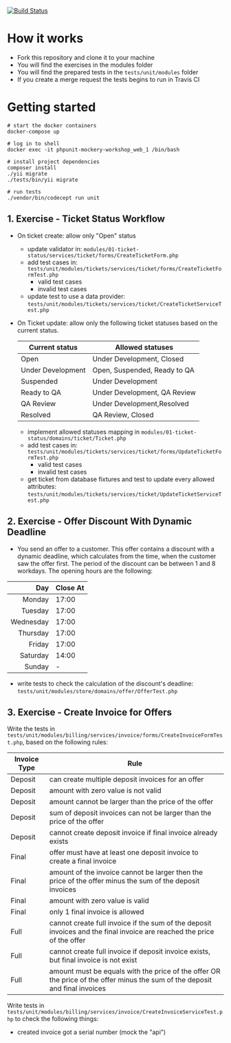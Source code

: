 [![Build Status](https://travis-ci.org/albertborsos/phpunit-mockery-workshop.svg?branch=master)](https://travis-ci.org/albertborsos/yii2-realworld-example-app)

# How it works

- Fork this repository and clone it to your machine
- You will find the exercises in the modules folder
- You will find the prepared tests in the `tests/unit/modules` folder
- If you create a merge request the tests begins to run in Travis CI

# Getting started

```
# start the docker containers
docker-compose up

# log in to shell
docker exec -it phpunit-mockery-workshop_web_1 /bin/bash

# install project dependencies
composer install
./yii migrate
./tests/bin/yii migrate

# run tests
./vendor/bin/codecept run unit
```

## 1. Exercise - Ticket Status Workflow

 - On ticket create: allow only "Open" status
    - update validator in: `modules/01-ticket-status/services/ticket/forms/CreateTicketForm.php`
    - add test cases in: `tests/unit/modules/tickets/services/ticket/forms/CreateTicketFormTest.php`
        - valid test cases
        - invalid test cases
    - update test to use a data provider: `tests/unit/modules/tickets/services/ticket/CreateTicketServiceTest.php`

 - On Ticket update: allow only the following ticket statuses based on the current status.
 
     | Current status | Allowed statuses |
     | -------------- | ---------------- |
     |Open|Under Development, Closed|
     |Under Development|Open, Suspended, Ready to QA|
     |Suspended|Under Development|
     |Ready to QA|Under Development, QA Review|
     |QA Review|Under Development,Resolved|
     |Resolved|QA Review, Closed|
 
    - implement allowed statuses mapping in `modules/01-ticket-status/domains/ticket/Ticket.php`
    - add test cases in: `tests/unit/modules/tickets/services/ticket/forms/UpdateTicketFormTest.php`
        - valid test cases
        - invalid test cases
    - get ticket from database fixtures and test to update every allowed attributes: `tests/unit/modules/tickets/services/ticket/UpdateTicketServiceTest.php` 

## 2. Exercise - Offer Discount With Dynamic Deadline

 - You send an offer to a customer. This offer contains a discount with a dynamic deadline, which calculates from the time, when the customer saw the offer first.
 The period of the discount can be between 1 and 8 workdays. The opening hours are the following:

  | Day | Close At |
  | -------------: | :-------------- |
  |Monday| 17:00|
  |Tuesday| 17:00|
  |Wednesday| 17:00|
  |Thursday| 17:00|
  |Friday| 17:00|
  |Saturday| 14:00|
  |Sunday| - |

  - write tests to check the calculation of the discount's deadline: `tests/unit/modules/store/domains/offer/OfferTest.php`

## 3. Exercise - Create Invoice for Offers

Write the tests in `tests/unit/modules/billing/services/invoice/forms/CreateInvoiceFormTest.php`, based on the following rules:

| Invoice Type | Rule |
| -------------| ---- |
|Deposit| can create multiple deposit invoices for an offer |
|Deposit| amount with zero value is not valid |
|Deposit| amount cannot be larger than the price of the offer |
|Deposit| sum of deposit invoices can not be larger than the price of the offer |
|Deposit| cannot create deposit invoice if final invoice already exists |
|Final| offer must have at least one deposit invoice to create a final invoice  |
|Final| amount of the invoice cannot be larger then the price of the offer minus the sum of the deposit invoices |
|Final| amount with zero value is valid |
|Final| only 1 final invoice is allowed |
|Full| cannot create full invoice if the sum of the deposit invoices and the final invoice are reached the price of the offer |
|Full| cannot create full invoice if deposit invoice exists, but final invoice is not exist |
|Full| amount must be equals with the price of the offer OR the price of the offer minus the sum of the deposit and final invoices |

Write tests in `tests/unit/modules/billing/services/invoice/CreateInvoiceServiceTest.php` to check the following things:
 - created invoice got a serial number (mock the "api")